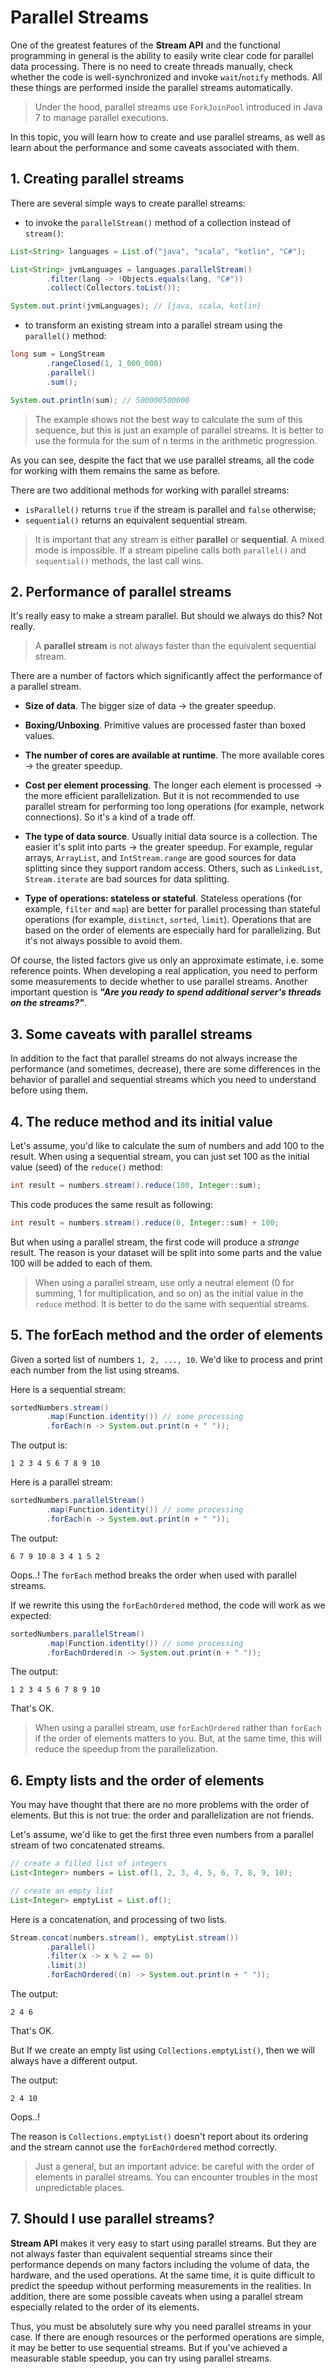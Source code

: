 # Parallel Streams

One of the greatest features of the **Stream API** and the functional programming in general is the ability to easily write clear code for parallel data processing. There is no need to create threads manually, check whether the code is well-synchronized and invoke `wait`/`notify` methods. All these things are performed inside the parallel streams automatically.

> Under the hood, parallel streams use `ForkJoinPool` introduced in Java 7 to manage parallel executions.

In this topic, you will learn how to create and use parallel streams, as well as learn about the performance and some caveats associated with them.

## 1. Creating parallel streams

There are several simple ways to create parallel streams:

- to invoke the `parallelStream()` method of a collection instead of `stream()`:
```java
List<String> languages = List.of("java", "scala", "kotlin", "C#");

List<String> jvmLanguages = languages.parallelStream()
        .filter(lang -> !Objects.equals(lang, "C#"))
        .collect(Collectors.toList());

System.out.print(jvmLanguages); // [java, scala, kotlin]
```

- to transform an existing stream into a parallel stream using the `parallel()` method:
```java
long sum = LongStream
        .rangeClosed(1, 1_000_000)
        .parallel()
        .sum();

System.out.println(sum); // 500000500000
```

> The example shows not the best way to calculate the sum of this sequence, but this is just an example of parallel streams. It is better to use the formula for the sum of n terms in the arithmetic progression.

As you can see, despite the fact that we use parallel streams, all the code for working with them remains the same as before.

There are two additional methods for working with parallel streams:

- `isParallel()` returns `true` if the stream is parallel and `false` otherwise;
- `sequential()` returns an equivalent sequential stream.

> It is important that any stream is either **parallel** or **sequential**. A mixed mode is impossible. If a stream pipeline calls both `parallel()` and `sequential()` methods, the last call wins.

## 2. Performance of parallel streams

It's really easy to make a stream parallel. But should we always do this? Not really.

> A **parallel stream** is not always faster than the equivalent sequential stream.

There are a number of factors which significantly affect the performance of a parallel stream.

- **Size of data**. The bigger size of data → the greater speedup.

- **Boxing/Unboxing**. Primitive values are processed faster than boxed values.

- **The number of cores are available at runtime**. The more available cores → the greater speedup.

- **Cost per element processing**. The longer each element is processed → the more efficient parallelization. But it is not recommended to use parallel stream for performing too long operations (for example, network connections). So it's a kind of a trade off.

- **The type of data source**. Usually initial data source is a collection. The easier it's split into parts → the greater speedup. For example, regular arrays, `ArrayList`, and `IntStream.range` are good sources for data splitting since they support random access. Others, such as `LinkedList`, `Stream.iterate` are bad sources for data splitting.

- **Type of operations: stateless or stateful**. Stateless operations (for example, `filter` and `map`) are better for parallel processing than stateful operations (for example, `distinct`, `sorted`, `limit`). Operations that are based on the order of elements are especially hard for parallelizing. But it's not always possible to avoid them.

Of course, the listed factors give us only an approximate estimate, i.e. some reference points. When developing a real application, you need to perform some measurements to decide whether to use parallel streams. Another important question is ***"Are you ready to spend additional server's threads on the streams?"***.

## 3. Some caveats with parallel streams

In addition to the fact that parallel streams do not always increase the performance (and sometimes, decrease), there are some differences in the behavior of parallel and sequential streams which you need to understand before using them.

## 4. The reduce method and its initial value

Let's assume, you'd like to calculate the sum of numbers and add 100 to the result. When using a sequential stream, you can just set 100 as the initial value (seed) of the `reduce()` method:
```java
int result = numbers.stream().reduce(100, Integer::sum);
```
This code produces the same result as following:
```java
int result = numbers.stream().reduce(0, Integer::sum) + 100;
```
But when using a parallel stream, the first code will produce a *strange* result. The reason is your dataset will be split into some parts and the value 100 will be added to each of them.

> When using a parallel stream, use only a neutral element (0 for summing, 1 for multiplication, and so on) as the initial value in the `reduce` method. It is better to do the same with sequential streams.

## 5. The forEach method and the order of elements

Given a sorted list of numbers `1, 2, ..., 10`. We'd like to process and print each number from the list using streams.

Here is a sequential stream:
```java
sortedNumbers.stream()
        .map(Function.identity()) // some processing
        .forEach(n -> System.out.print(n + " "));
```
The output is:
```
1 2 3 4 5 6 7 8 9 10 
```
Here is a parallel stream:
```java
sortedNumbers.parallelStream()
        .map(Function.identity()) // some processing
        .forEach(n -> System.out.print(n + " "));
```
The output:
```
6 7 9 10 8 3 4 1 5 2 
```
Oops..! The `forEach` method breaks the order when used with parallel streams.

If we rewrite this using the `forEachOrdered` method, the code will work as we expected:
```java
sortedNumbers.parallelStream()
        .map(Function.identity()) // some processing
        .forEachOrdered(n -> System.out.print(n + " "));
```
The output:
```
1 2 3 4 5 6 7 8 9 10 
```
That's OK.

> When using a parallel stream, use `forEachOrdered` rather than `forEach` if the order of elements matters to you. But, at the same time, this will reduce the speedup from the parallelization.

## 6. Empty lists and the order of elements

You may have thought that there are no more problems with the order of elements. But this is not true: the order and parallelization are not friends.

Let's assume, we'd like to get the first three even numbers from a parallel stream of two concatenated streams.
```java
// create a filled list of integers
List<Integer> numbers = List.of(1, 2, 3, 4, 5, 6, 7, 8, 9, 10);

// create an empty list
List<Integer> emptyList = List.of();
```
Here is a concatenation, and processing of two lists.
```java
Stream.concat(numbers.stream(), emptyList.stream())
        .parallel()
        .filter(x -> x % 2 == 0)
        .limit(3)
        .forEachOrdered((n) -> System.out.print(n + " "));
```
The output:
```
2 4 6
```
That's OK.

But If we create an empty list using `Collections.emptyList()`, then we will always have a different output.

The output:
```
2 4 10
```
Oops..!

The reason is `Collections.emptyList()` doesn't report about its ordering and the stream cannot use the `forEachOrdered` method correctly.

> Just a general, but an important advice: be careful with the order of elements in parallel streams. You can encounter troubles in the most unpredictable places.

## 7. Should I use parallel streams?

**Stream API** makes it very easy to start using parallel streams. But they are not always faster than equivalent sequential streams since their performance depends on many factors including the volume of data, the hardware, and the used operations. At the same time, it is quite difficult to predict the speedup without performing measurements in the realities. In addition, there are some possible caveats when using a parallel stream especially related to the order of its elements.

Thus, you must be absolutely sure why you need parallel streams in your case. If there are enough resources or the performed operations are simple, it may be better to use sequential streams. But if you've achieved a measurable stable speedup, you can try using parallel streams.
